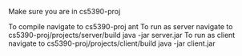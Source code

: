 Make sure you are in cs5390-proj

To compile
	navigate to
		cs5390-proj
	ant
To run as server
	navigate to
		cs5390-proj/projects/server/build
	java -jar server.jar
To run as client
	navigate to
		cs5390-proj/projects/client/build
	java -jar client.jar
